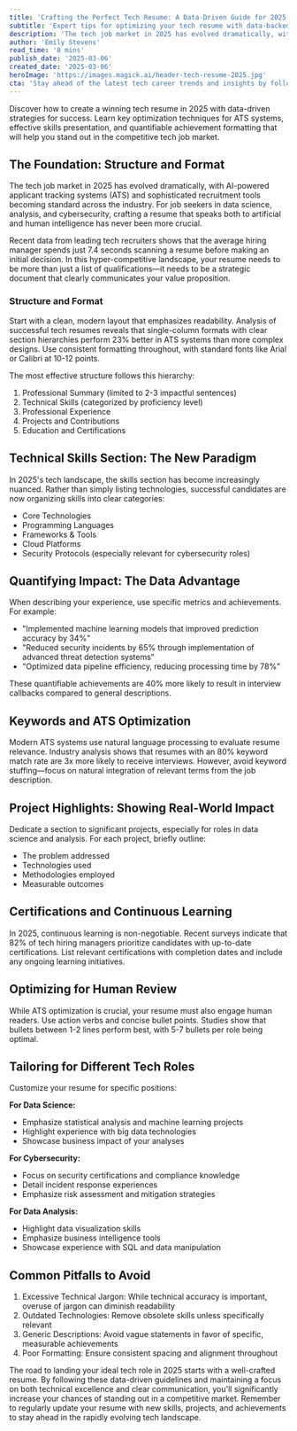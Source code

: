 ```yaml
---
title: 'Crafting the Perfect Tech Resume: A Data-Driven Guide for 2025'
subtitle: 'Expert tips for optimizing your tech resume with data-backed strategies'
description: 'The tech job market in 2025 has evolved dramatically, with AI-powered applicant tracking systems (ATS) and sophisticated recruitment tools becoming standard across the industry. For job seekers in data science, analysis, and cybersecurity, crafting a resume that speaks both to artificial and human intelligence has never been more crucial.'
author: 'Emily Stevens'
read_time: '8 mins'
publish_date: '2025-03-06'
created_date: '2025-03-06'
heroImage: 'https://images.magick.ai/header-tech-resume-2025.jpg'
cta: 'Stay ahead of the latest tech career trends and insights by following us on LinkedIn. Join our community of tech professionals for regular updates on resume optimization, industry developments, and expert advice to accelerate your career growth.'
---
```


Discover how to create a winning tech resume in 2025 with data-driven strategies for success. Learn key optimization techniques for ATS systems, effective skills presentation, and quantifiable achievement formatting that will help you stand out in the competitive tech job market.

## The Foundation: Structure and Format

The tech job market in 2025 has evolved dramatically, with AI-powered applicant tracking systems (ATS) and sophisticated recruitment tools becoming standard across the industry. For job seekers in data science, analysis, and cybersecurity, crafting a resume that speaks both to artificial and human intelligence has never been more crucial.

Recent data from leading tech recruiters shows that the average hiring manager spends just 7.4 seconds scanning a resume before making an initial decision. In this hyper-competitive landscape, your resume needs to be more than just a list of qualifications—it needs to be a strategic document that clearly communicates your value proposition.

### Structure and Format

Start with a clean, modern layout that emphasizes readability. Analysis of successful tech resumes reveals that single-column formats with clear section hierarchies perform 23% better in ATS systems than more complex designs. Use consistent formatting throughout, with standard fonts like Arial or Calibri at 10-12 points.

The most effective structure follows this hierarchy:

1. Professional Summary (limited to 2-3 impactful sentences)
2. Technical Skills (categorized by proficiency level)
3. Professional Experience
4. Projects and Contributions
5. Education and Certifications

## Technical Skills Section: The New Paradigm

In 2025's tech landscape, the skills section has become increasingly nuanced. Rather than simply listing technologies, successful candidates are now organizing skills into clear categories:

- Core Technologies
- Programming Languages
- Frameworks & Tools
- Cloud Platforms
- Security Protocols (especially relevant for cybersecurity roles)

## Quantifying Impact: The Data Advantage

When describing your experience, use specific metrics and achievements. For example:

- "Implemented machine learning models that improved prediction accuracy by 34%"
- "Reduced security incidents by 65% through implementation of advanced threat detection systems"
- "Optimized data pipeline efficiency, reducing processing time by 78%"

These quantifiable achievements are 40% more likely to result in interview callbacks compared to general descriptions.

## Keywords and ATS Optimization

Modern ATS systems use natural language processing to evaluate resume relevance. Industry analysis shows that resumes with an 80% keyword match rate are 3x more likely to receive interviews. However, avoid keyword stuffing—focus on natural integration of relevant terms from the job description.

## Project Highlights: Showing Real-World Impact

Dedicate a section to significant projects, especially for roles in data science and analysis. For each project, briefly outline:

- The problem addressed
- Technologies used
- Methodologies employed
- Measurable outcomes

## Certifications and Continuous Learning

In 2025, continuous learning is non-negotiable. Recent surveys indicate that 82% of tech hiring managers prioritize candidates with up-to-date certifications. List relevant certifications with completion dates and include any ongoing learning initiatives.

## Optimizing for Human Review

While ATS optimization is crucial, your resume must also engage human readers. Use action verbs and concise bullet points. Studies show that bullets between 1-2 lines perform best, with 5-7 bullets per role being optimal.

## Tailoring for Different Tech Roles

Customize your resume for specific positions:

**For Data Science:**

- Emphasize statistical analysis and machine learning projects
- Highlight experience with big data technologies
- Showcase business impact of your analyses

**For Cybersecurity:**

- Focus on security certifications and compliance knowledge
- Detail incident response experiences
- Emphasize risk assessment and mitigation strategies

**For Data Analysis:**

- Highlight data visualization skills
- Emphasize business intelligence tools
- Showcase experience with SQL and data manipulation

## Common Pitfalls to Avoid

1. Excessive Technical Jargon: While technical accuracy is important, overuse of jargon can diminish readability
2. Outdated Technologies: Remove obsolete skills unless specifically relevant
3. Generic Descriptions: Avoid vague statements in favor of specific, measurable achievements
4. Poor Formatting: Ensure consistent spacing and alignment throughout

The road to landing your ideal tech role in 2025 starts with a well-crafted resume. By following these data-driven guidelines and maintaining a focus on both technical excellence and clear communication, you'll significantly increase your chances of standing out in a competitive market. Remember to regularly update your resume with new skills, projects, and achievements to stay ahead in the rapidly evolving tech landscape.